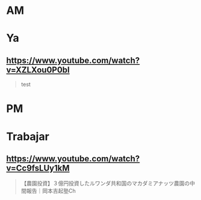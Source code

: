 # AM
# Ya

## https://www.youtube.com/watch?v=XZLXou0P0bI

> test

# PM
# Trabajar

## https://www.youtube.com/watch?v=Cc9fsLUy1kM

> 【農園投資】３億円投資したルワンダ共和国のマカダミアナッツ農園の中間報告｜岡本吉起塾Ch 
